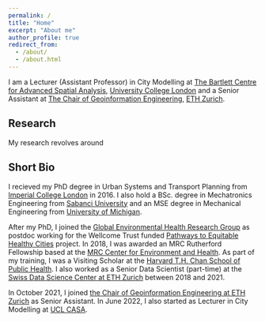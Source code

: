 ```yaml
---
permalink: /
title: "Home"
excerpt: "About me"
author_profile: true
redirect_from: 
  - /about/
  - /about.html
---
```


I am a Lecturer (Assistant Professor) in City Modelling at [The Bartlett Centre for Advanced Spatial Analysis](https://www.ucl.ac.uk/bartlett/casa), [University College London](https://www.ucl.ac.uk/) and a Senior Assistant at [The Chair of Geoinformation Engineering](https://gis.ethz.ch/en/), [ETH Zurich](https://ethz.ch/en.html).

Research
---------

My research revolves around


Short Bio
---------

I recieved my PhD degree in Urban Systems and Transport Planning from [Imperial College London](https://www.imperial.ac.uk/urban-systems-lab/) in 2016. I also hold a BSc. degree in Mechatronics Engineering from [Sabanci University](https://me.sabanciuniv.edu/) and an MSE degree in Mechanical Engineering from [University of Michigan](https://me.engin.umich.edu/). 

After my PhD, I joined the [Global Environmental Health Research Group](www.globalenvhealth.org) as postdoc working for the Wellcome Trust funded [Pathways to Equitable Healthy Cities](https://equitablehealthycities.org/) project. In 2018, I was awarded an MRC Rutherford Fellowship based at the [MRC Center for Environment and Health](https://environment-health.ac.uk/). As part of my training, I was a Visiting Scholar at the [Harvard T.H. Chan School of Public Health](https://www.hsph.harvard.edu/). I also worked as a Senior Data Scientist (part-time) at the [Swiss Data Science Center at ETH Zurich](https://datascience.ch/) between 2018 and 2021. 

In October 2021, I joined [the Chair of Geoinformation Engineering at ETH Zurich](https://gis.ethz.ch/en/) as Senior Assistant. In June 2022, I also started as Lecturer in City Modelling at [UCL CASA](https://www.ucl.ac.uk/bartlett/casa/).


